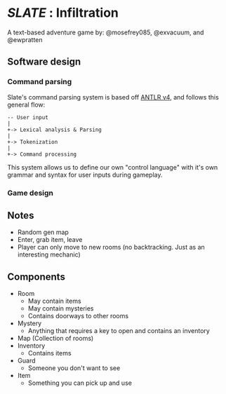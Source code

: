 # *SLATE* : Infiltration
A text-based adventure game by: @mosefrey085, @exvacuum, and @ewpratten

## Software design

### Command parsing
Slate's command parsing system is based off [ANTLR v4](), and follows this general flow:
```
-- User input
|
+-> Lexical analysis & Parsing
|
+-> Tokenization
|
+-> Command processing
```

This system allows us to define our own "control language" with it's own grammar and syntax for user inputs during gameplay. 

### Game design

## Notes
 - Random gen map
 - Enter, grab item, leave
 - Player can only move to new rooms (no backtracking. Just as an interesting mechanic)

## Components
 - Room
   - May contain items
   - May contain mysteries
   - Contains doorways to other rooms
 - Mystery
   - Anything that requires a key to open and contains an inventory
 - Map (Collection of rooms)
 - Inventory
   - Contains items
 - Guard
   - Someone you don't want to see
 - Item
   - Something you can pick up and use
